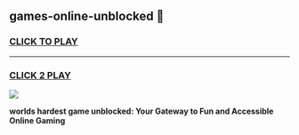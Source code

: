 
## games-online-unblocked 👋
<h3>
<a href="https://premium.freeplayer.one?title=games-online-unblocked&ref=14F">CLICK TO PLAY</a></h3>
<hr>

<h3>
<a href="https://premium.freeplayer.one?title=games-online-unblocked&ref=14F">CLICK 2 PLAY</a>
  
</h3>

<a href="https://premium.freeplayer.one?title=games-online-unblocked&ref=12F/"><img src="https://clearcache.store/games.png"></a>


**worlds hardest game unblocked: Your Gateway to Fun and Accessible Online Gaming**
